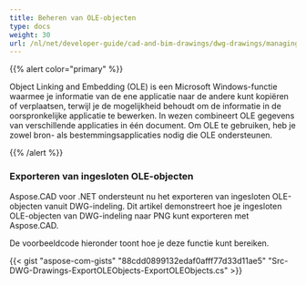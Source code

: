 ```yaml
---
title: Beheren van OLE-objecten
type: docs
weight: 30
url: /nl/net/developer-guide/cad-and-bim-drawings/dwg-drawings/managing-ole-objects/
---
```


{{% alert color="primary" %}} 

Object Linking and Embedding (OLE) is een Microsoft Windows-functie waarmee je informatie van de ene applicatie naar de andere kunt kopiëren of verplaatsen, terwijl je de mogelijkheid behoudt om de informatie in de oorspronkelijke applicatie te bewerken. In wezen combineert OLE gegevens van verschillende applicaties in één document. Om OLE te gebruiken, heb je zowel bron- als bestemmingsapplicaties nodig die OLE ondersteunen.

{{% /alert %}} 
### **Exporteren van ingesloten OLE-objecten**
Aspose.CAD voor .NET ondersteunt nu het exporteren van ingesloten OLE-objecten vanuit DWG-indeling. Dit artikel demonstreert hoe je ingesloten OLE-objecten van DWG-indeling naar PNG kunt exporteren met Aspose.CAD.

De voorbeeldcode hieronder toont hoe je deze functie kunt bereiken.

{{< gist "aspose-com-gists" "88cdd0899132edaf0afff77d33d11ae5" "Src-DWG-Drawings-ExportOLEObjects-ExportOLEObjects.cs" >}}
